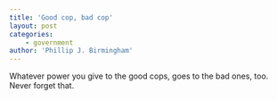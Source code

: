 ```yaml
---
title: 'Good cop, bad cop'
layout: post
categories:
    - government
author: 'Phillip J. Birmingham'
---
```


Whatever power you give to the good cops, goes to the bad ones, too. Never forget that.